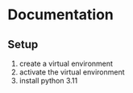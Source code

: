 # Documentation
## Setup
1. create a virtual environment
2. activate the virtual environment
3. install python 3.11

